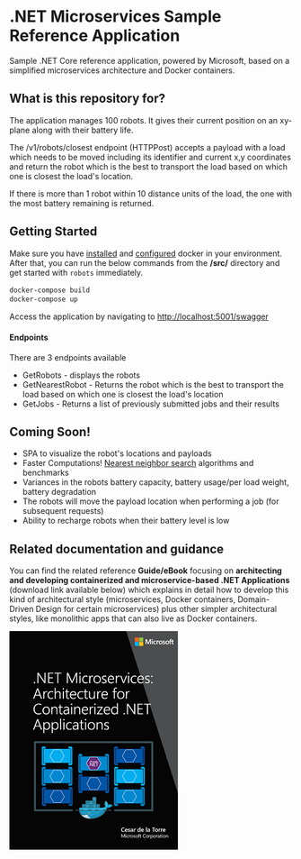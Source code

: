 # .NET Microservices Sample Reference Application

Sample .NET Core reference application, powered by Microsoft, based on a simplified microservices architecture and Docker containers.

## What is this repository for? ###
 
The application manages 100 robots. It gives their current position on an xy-plane along with their battery life. 

The /v1/robots/closest endpoint (HTTPPost) accepts a payload with a load which needs to be moved including its identifier and current x,y coordinates and return the robot which is the best to transport the load based on which one is closest the load's location. 

If there is more than 1 robot within 10 distance units of the load, the one with the most battery remaining is returned.

## Getting Started

Make sure you have [installed](https://docs.docker.com/docker-for-windows/install/) and [configured](https://github.com/dotnet-architecture/eShopOnContainers/wiki/Windows-setup#configure-docker) docker in your environment. After that, you can run the below commands from the **/src/** directory and get started with `robots` immediately.

```powershell
docker-compose build
docker-compose up
```

Access the application by navigating to [http://localhost:5001/swagger](http://localhost:5001/swagger)

#### Endpoints
There are 3 endpoints available
* GetRobots - displays the robots
* GetNearestRobot - Returns the robot which is the best to transport the load based on which one is closest the load's location 
* GetJobs - Returns a list of previously submitted jobs and their results

## Coming Soon! ##

* SPA to visualize the robot's locations and payloads
* Faster Computations! [Nearest neighbor search](https://en.wikipedia.org/wiki/Nearest_neighbor_search#Approximate_nearest_neighbor) algorithms and benchmarks
* Variances in the robots battery capacity, battery usage/per load weight, battery degradation
* The robots will move the payload location when performing a job (for subsequent requests)
* Ability to recharge  robots when their battery level is low

## Related documentation and guidance

You can find the related reference **Guide/eBook** focusing on **architecting and developing containerized and microservice-based .NET Applications** (download link available below) which explains in detail how to develop this kind of architectural style (microservices, Docker containers, Domain-Driven Design for certain microservices) plus other simpler architectural styles, like monolithic apps that can also live as Docker containers.

[![](img/architecture-book-cover-large-we.png)](https://aka.ms/microservicesebook)